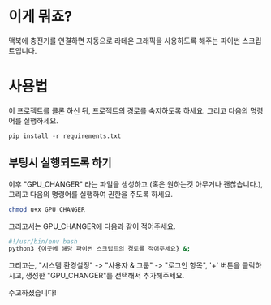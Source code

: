 # 이게 뭐죠?

맥북에 충전기를 연결하면 자동으로 라데온 그래픽을 사용하도록 해주는 파이썬 스크립트입니다.

# 사용법

이 프로젝트를 클론 하신 뒤, 프로젝트의 경로를 숙지하도록 하세요.
그리고 다음의 명령어를 실행하세요.

```
pip install -r requirements.txt
```

## 부팅시 실행되도록 하기

이후 "GPU_CHANGER" 라는 파일을 생성하고 (혹은 원하는것 아무거나 괜찮습니다.), 그리고 다음의 명령어를 실행하여 권한을 주도록 하세요.

```bash
chmod u+x GPU_CHANGER
```

그리고서는 GPU_CHANGER에 다음과 같이 적어주세요.

```bash
#!/usr/bin/env bash
python3 {이곳에 해당 파이썬 스크립트의 경로를 적어주세요} &;
```

그리고는, "시스템 환경설정" -> "사용자 & 그룹" -> "로그인 항목", '+' 버튼을 클릭하시고, 생성한 "GPU_CHANGER"를 선택해서 추가해주세요.

수고하셨습니다!
